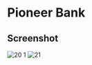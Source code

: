 # Pioneer Bank

## Screenshot
![20 1](https://user-images.githubusercontent.com/21084550/213087045-8477447e-1ab1-4560-893d-9c1197fc2b0c.PNG)
![21](https://user-images.githubusercontent.com/21084550/213087052-a3e1daf3-b2df-43e4-accd-32e6a7254b1d.PNG)
